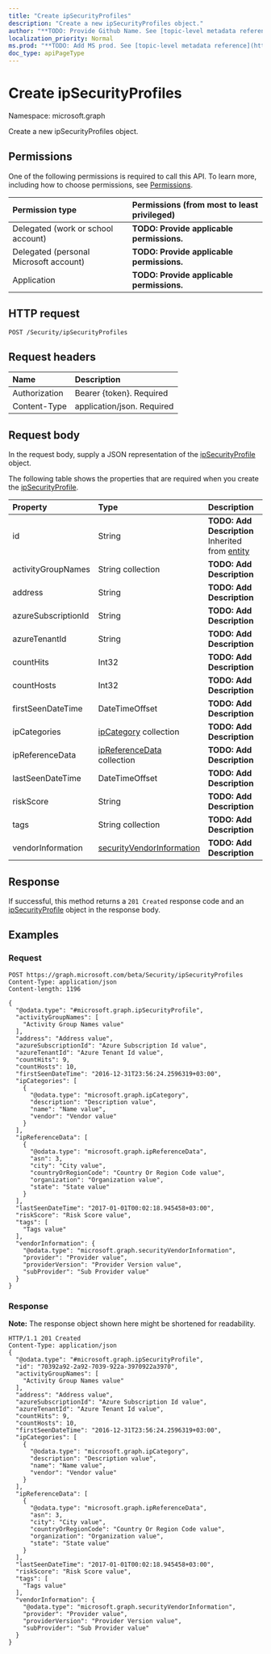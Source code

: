 ```yaml
---
title: "Create ipSecurityProfiles"
description: "Create a new ipSecurityProfiles object."
author: "**TODO: Provide Github Name. See [topic-level metadata reference](https://msgo.azurewebsites.net/add/document/guidelines/metadata.html#topic-level-metadata)**"
localization_priority: Normal
ms.prod: "**TODO: Add MS prod. See [topic-level metadata reference](https://msgo.azurewebsites.net/add/document/guidelines/metadata.html#topic-level-metadata)**"
doc_type: apiPageType
---
```


# Create ipSecurityProfiles

Namespace: microsoft.graph

Create a new ipSecurityProfiles object.

## Permissions
One of the following permissions is required to call this API. To learn more, including how to choose permissions, see [Permissions](/concepts/permissions-reference.md).

|Permission type|Permissions (from most to least privileged)|
|:---|:---|
|Delegated (work or school account)|**TODO: Provide applicable permissions.**|
|Delegated (personal Microsoft account)|**TODO: Provide applicable permissions.**|
|Application|**TODO: Provide applicable permissions.**|

## HTTP request
<!-- {
  "blockType": "ignored"
}
-->
``` http
POST /Security/ipSecurityProfiles
```

## Request headers
|Name|Description|
|:---|:---|
|Authorization|Bearer {token}. Required|
|Content-Type|application/json. Required|

## Request body
In the request body, supply a JSON representation of the [ipSecurityProfile](../resources/ipsecurityprofile.md) object.

The following table shows the properties that are required when you create the [ipSecurityProfile](../resources/ipsecurityprofile.md).

|Property|Type|Description|
|:---|:---|:---|
|id|String|**TODO: Add Description** Inherited from [entity](../resources/entity.md)|
|activityGroupNames|String collection|**TODO: Add Description**|
|address|String|**TODO: Add Description**|
|azureSubscriptionId|String|**TODO: Add Description**|
|azureTenantId|String|**TODO: Add Description**|
|countHits|Int32|**TODO: Add Description**|
|countHosts|Int32|**TODO: Add Description**|
|firstSeenDateTime|DateTimeOffset|**TODO: Add Description**|
|ipCategories|[ipCategory](../resources/ipcategory.md) collection|**TODO: Add Description**|
|ipReferenceData|[ipReferenceData](../resources/ipreferencedata.md) collection|**TODO: Add Description**|
|lastSeenDateTime|DateTimeOffset|**TODO: Add Description**|
|riskScore|String|**TODO: Add Description**|
|tags|String collection|**TODO: Add Description**|
|vendorInformation|[securityVendorInformation](../resources/securityvendorinformation.md)|**TODO: Add Description**|



## Response
If successful, this method returns a `201 Created` response code and an [ipSecurityProfile](../resources/ipsecurityprofile.md) object in the response body.

## Examples

### Request
<!-- {
  "blockType": "request",
  "name": "create_ipsecurityprofile_from_"
}
-->
``` http
POST https://graph.microsoft.com/beta/Security/ipSecurityProfiles
Content-Type: application/json
Content-length: 1196

{
  "@odata.type": "#microsoft.graph.ipSecurityProfile",
  "activityGroupNames": [
    "Activity Group Names value"
  ],
  "address": "Address value",
  "azureSubscriptionId": "Azure Subscription Id value",
  "azureTenantId": "Azure Tenant Id value",
  "countHits": 9,
  "countHosts": 10,
  "firstSeenDateTime": "2016-12-31T23:56:24.2596319+03:00",
  "ipCategories": [
    {
      "@odata.type": "microsoft.graph.ipCategory",
      "description": "Description value",
      "name": "Name value",
      "vendor": "Vendor value"
    }
  ],
  "ipReferenceData": [
    {
      "@odata.type": "microsoft.graph.ipReferenceData",
      "asn": 3,
      "city": "City value",
      "countryOrRegionCode": "Country Or Region Code value",
      "organization": "Organization value",
      "state": "State value"
    }
  ],
  "lastSeenDateTime": "2017-01-01T00:02:18.945458+03:00",
  "riskScore": "Risk Score value",
  "tags": [
    "Tags value"
  ],
  "vendorInformation": {
    "@odata.type": "microsoft.graph.securityVendorInformation",
    "provider": "Provider value",
    "providerVersion": "Provider Version value",
    "subProvider": "Sub Provider value"
  }
}
```

### Response
**Note:** The response object shown here might be shortened for readability.
<!-- {
  "blockType": "response",
  "truncated": true,
  "@odata.type": "microsoft.graph.ipsecurityprofile"
}
-->
``` http
HTTP/1.1 201 Created
Content-Type: application/json
{
  "@odata.type": "#microsoft.graph.ipSecurityProfile",
  "id": "70392a92-2a92-7039-922a-3970922a3970",
  "activityGroupNames": [
    "Activity Group Names value"
  ],
  "address": "Address value",
  "azureSubscriptionId": "Azure Subscription Id value",
  "azureTenantId": "Azure Tenant Id value",
  "countHits": 9,
  "countHosts": 10,
  "firstSeenDateTime": "2016-12-31T23:56:24.2596319+03:00",
  "ipCategories": [
    {
      "@odata.type": "microsoft.graph.ipCategory",
      "description": "Description value",
      "name": "Name value",
      "vendor": "Vendor value"
    }
  ],
  "ipReferenceData": [
    {
      "@odata.type": "microsoft.graph.ipReferenceData",
      "asn": 3,
      "city": "City value",
      "countryOrRegionCode": "Country Or Region Code value",
      "organization": "Organization value",
      "state": "State value"
    }
  ],
  "lastSeenDateTime": "2017-01-01T00:02:18.945458+03:00",
  "riskScore": "Risk Score value",
  "tags": [
    "Tags value"
  ],
  "vendorInformation": {
    "@odata.type": "microsoft.graph.securityVendorInformation",
    "provider": "Provider value",
    "providerVersion": "Provider Version value",
    "subProvider": "Sub Provider value"
  }
}
```

